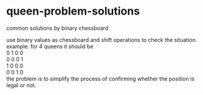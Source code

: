 # queen-problem-solutions
common solutions by binary chessboard

use binary values as chessboard and shift operations to check the situation.  
example: for 4 queens it should be  
0 1 0 0  
0 0 0 1  
1 0 0 0  
0 0 1 0  
the problem is to simplify the process of confirming whether the position is legal or not.
